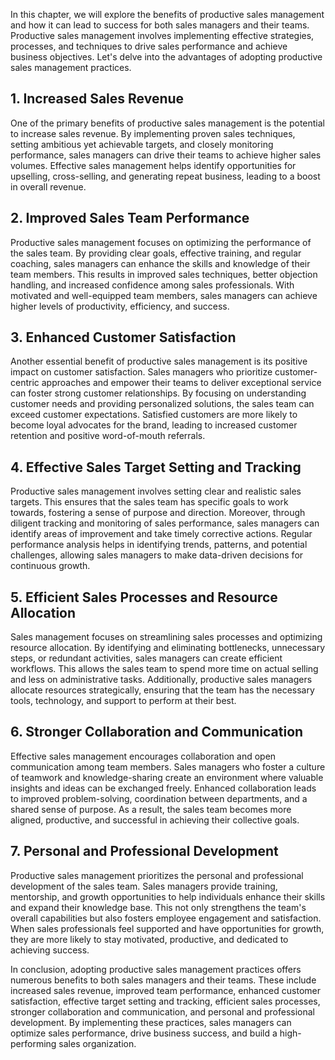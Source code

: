 
In this chapter, we will explore the benefits of productive sales management and how it can lead to success for both sales managers and their teams. Productive sales management involves implementing effective strategies, processes, and techniques to drive sales performance and achieve business objectives. Let's delve into the advantages of adopting productive sales management practices.

1\. Increased Sales Revenue
--------------------------

One of the primary benefits of productive sales management is the potential to increase sales revenue. By implementing proven sales techniques, setting ambitious yet achievable targets, and closely monitoring performance, sales managers can drive their teams to achieve higher sales volumes. Effective sales management helps identify opportunities for upselling, cross-selling, and generating repeat business, leading to a boost in overall revenue.

2\. Improved Sales Team Performance
----------------------------------

Productive sales management focuses on optimizing the performance of the sales team. By providing clear goals, effective training, and regular coaching, sales managers can enhance the skills and knowledge of their team members. This results in improved sales techniques, better objection handling, and increased confidence among sales professionals. With motivated and well-equipped team members, sales managers can achieve higher levels of productivity, efficiency, and success.

3\. Enhanced Customer Satisfaction
---------------------------------

Another essential benefit of productive sales management is its positive impact on customer satisfaction. Sales managers who prioritize customer-centric approaches and empower their teams to deliver exceptional service can foster strong customer relationships. By focusing on understanding customer needs and providing personalized solutions, the sales team can exceed customer expectations. Satisfied customers are more likely to become loyal advocates for the brand, leading to increased customer retention and positive word-of-mouth referrals.

4\. Effective Sales Target Setting and Tracking
----------------------------------------------

Productive sales management involves setting clear and realistic sales targets. This ensures that the sales team has specific goals to work towards, fostering a sense of purpose and direction. Moreover, through diligent tracking and monitoring of sales performance, sales managers can identify areas of improvement and take timely corrective actions. Regular performance analysis helps in identifying trends, patterns, and potential challenges, allowing sales managers to make data-driven decisions for continuous growth.

5\. Efficient Sales Processes and Resource Allocation
----------------------------------------------------

Sales management focuses on streamlining sales processes and optimizing resource allocation. By identifying and eliminating bottlenecks, unnecessary steps, or redundant activities, sales managers can create efficient workflows. This allows the sales team to spend more time on actual selling and less on administrative tasks. Additionally, productive sales managers allocate resources strategically, ensuring that the team has the necessary tools, technology, and support to perform at their best.

6\. Stronger Collaboration and Communication
-------------------------------------------

Effective sales management encourages collaboration and open communication among team members. Sales managers who foster a culture of teamwork and knowledge-sharing create an environment where valuable insights and ideas can be exchanged freely. Enhanced collaboration leads to improved problem-solving, coordination between departments, and a shared sense of purpose. As a result, the sales team becomes more aligned, productive, and successful in achieving their collective goals.

7\. Personal and Professional Development
----------------------------------------

Productive sales management prioritizes the personal and professional development of the sales team. Sales managers provide training, mentorship, and growth opportunities to help individuals enhance their skills and expand their knowledge base. This not only strengthens the team's overall capabilities but also fosters employee engagement and satisfaction. When sales professionals feel supported and have opportunities for growth, they are more likely to stay motivated, productive, and dedicated to achieving success.

In conclusion, adopting productive sales management practices offers numerous benefits to both sales managers and their teams. These include increased sales revenue, improved team performance, enhanced customer satisfaction, effective target setting and tracking, efficient sales processes, stronger collaboration and communication, and personal and professional development. By implementing these practices, sales managers can optimize sales performance, drive business success, and build a high-performing sales organization.
